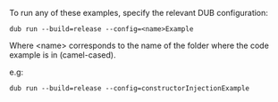 To run any of these examples, specify the relevant DUB configuration:
```
dub run --build=release --config=<name>Example
```
Where \<name\> corresponds to the name of the folder where the code example is in (camel-cased).

e.g:
```
dub run --build=release --config=constructorInjectionExample
```

